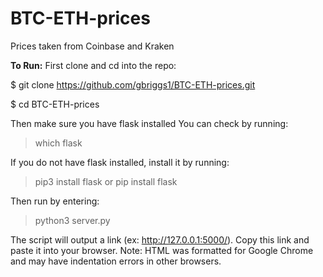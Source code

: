 # BTC-ETH-prices
Prices taken from Coinbase and Kraken

**To Run:** 
First clone and cd into the repo:

$ git clone https://github.com/gbriggs1/BTC-ETH-prices.git

$ cd BTC-ETH-prices

Then make sure you have flask installed
You can check by running:
> which flask

If you do not have flask installed, install it by running:
> pip3 install flask
or 
> pip install flask

Then run by entering:
> python3 server.py

The script will output a link (ex: http://127.0.0.1:5000/). Copy this link and paste it into your browser. 
Note: HTML was formatted for Google Chrome and may have indentation errors in other browsers.

